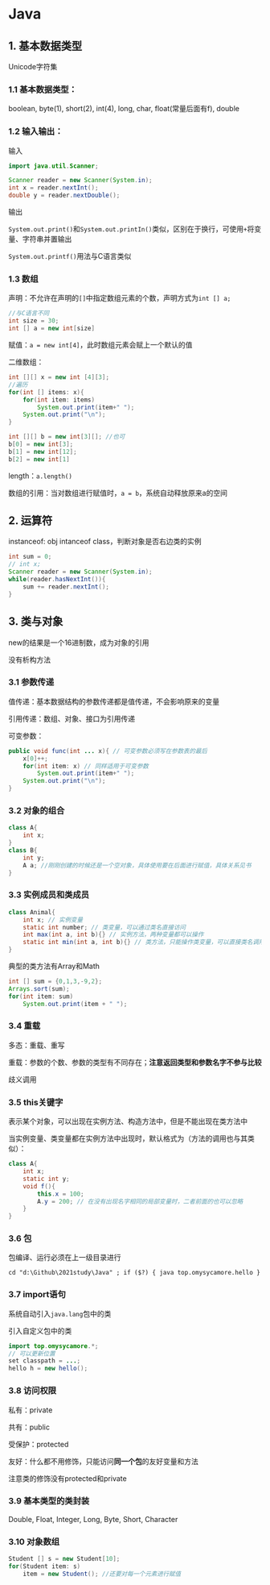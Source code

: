 # Java

## 1. 基本数据类型

Unicode字符集

### 1.1 基本数据类型：

boolean, byte(1), short(2), int(4), long, char, float(常量后面有f), double

### 1.2 输入输出：

输入

```java
import java.util.Scanner;

Scanner reader = new Scanner(System.in);
int x = reader.nextInt();
double y = reader.nextDouble();
```

输出

`System.out.print()`和`System.out.printIn()`类似，区别在于换行，可使用`+`将变量、字符串并置输出

`System.out.printf()`用法与C语言类似

### 1.3 数组

声明：不允许在声明的`[]`中指定数组元素的个数，声明方式为`int [] a;`

```java
//与C语言不同
int size = 30;
int [] a = new int[size]
```

赋值：`a = new int[4]`，此时数组元素会赋上一个默认的值

二维数组：

```java
int [][] x = new int [4][3];
//遍历
for(int [] items: x){
	for(int item: items) 
		System.out.print(item+" ");
    System.out.print("\n");
}

int [][] b = new int[3][]; //也可
b[0] = new int[3];
b[1] = new int[12];
b[2] = new int[1]
```

length：`a.length()`

数组的引用：当对数组进行赋值时，`a = b`，系统自动释放原来a的空间

## 2. 运算符

instanceof: obj intanceof class，判断对象是否右边类的实例

```java
int sum = 0;
// int x;
Scanner reader = new Scanner(System.in);
while(reader.hasNextInt()){
	sum += reader.nextInt();
}
```

## 3. 类与对象

new的结果是一个16进制数，成为对象的引用

没有析构方法

### 3.1 参数传递

值传递：基本数据结构的参数传递都是值传递，不会影响原来的变量

引用传递：数组、对象、接口为引用传递

可变参数：

```java
public void func(int ... x){ // 可变参数必须写在参数表的最后
	x[0]++;
    for(int item: x) // 同样适用于可变参数
		System.out.print(item+" ");
    System.out.print("\n");
}
```

### 3.2  对象的组合

```java
class A{
    int x; 
}
class B{
    int y;
    A a; //刚刚创建的时候还是一个空对象，具体使用要在后面进行赋值，具体关系见书
}
```

### 3.3 实例成员和类成员

```java
class Animal{
    int x; // 实例变量
    static int number; // 类变量，可以通过类名直接访问
    int max(int a, int b){} // 实例方法，两种变量都可以操作
    static int min(int a, int b){} // 类方法，只能操作类变量，可以直接类名调用
}
```

典型的类方法有Array和Math

```java
int [] sum = {0,1,3,-9,2};
Arrays.sort(sum);
for(int item: sum)
	System.out.print(item + " ");
```

### 3.4 重载

多态：重载、重写

重载：参数的个数、参数的类型有不同存在；**注意返回类型和参数名字不参与比较**

歧义调用

### 3.5 this关键字

表示某个对象，可以出现在实例方法、构造方法中，但是不能出现在类方法中

当实例变量、类变量都在实例方法中出现时，默认格式为（方法的调用也与其类似）：

```java
class A{
    int x;
    static int y;
    void f(){
        this.x = 100;
        A.y = 200; // 在没有出现名字相同的局部变量时，二者前面的也可以忽略
    }
}
```

### 3.6 包

包编译、运行必须在上一级目录进行

```shell
cd "d:\Github\2021study\Java" ; if ($?) { java top.omysycamore.hello }
```

### 3.7 import语句

系统自动引入`java.lang`包中的类

引入自定义包中的类

```java
import top.omysycamore.*;
// 可以更新位置
set classpath = ...;
hello h = new hello();
```

### 3.8 访问权限

私有：private

共有：public

受保护：protected

友好：什么都不用修饰，只能访问**同一个包**的友好变量和方法

注意类的修饰没有protected和private

### 3.9 基本类型的类封装

Double, Float, Integer, Long, Byte, Short, Character

### 3.10 对象数组

```java
Student [] s = new Student[10];
for(Student item: s)
    item = new Student(); //还要对每一个元素进行赋值
```

